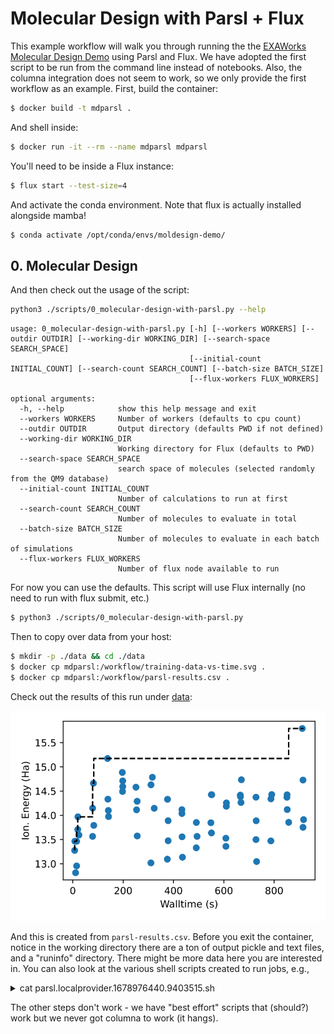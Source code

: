 # Molecular Design with Parsl + Flux

This example workflow will walk you through running the 
the [EXAWorks Molecular Design Demo](https://github.com/ExaWorks/molecular-design-parsl-demo)
using Parsl and Flux. We have adopted the first script to be run from the command line instead
of notebooks. Also, the columna integration does not seem to work, so we only
provide the first workflow as an example. First, build the container:

```bash
$ docker build -t mdparsl .
```

And shell inside:

```bash
$ docker run -it --rm --name mdparsl mdparsl
```

You'll need to be inside a Flux instance:

```bash
$ flux start --test-size=4
```

And activate the conda environment. Note that flux is actually installed alongside mamba!

```bash
$ conda activate /opt/conda/envs/moldesign-demo/
```

## 0. Molecular Design

And then check out the usage of the script:
```bash
python3 ./scripts/0_molecular-design-with-parsl.py --help
```
```console
usage: 0_molecular-design-with-parsl.py [-h] [--workers WORKERS] [--outdir OUTDIR] [--working-dir WORKING_DIR] [--search-space SEARCH_SPACE]
                                        [--initial-count INITIAL_COUNT] [--search-count SEARCH_COUNT] [--batch-size BATCH_SIZE]
                                        [--flux-workers FLUX_WORKERS]

optional arguments:
  -h, --help            show this help message and exit
  --workers WORKERS     Number of workers (defaults to cpu count)
  --outdir OUTDIR       Output directory (defaults PWD if not defined)
  --working-dir WORKING_DIR
                        Working directory for Flux (defaults to PWD)
  --search-space SEARCH_SPACE
                        search space of molecules (selected randomly from the QM9 database)
  --initial-count INITIAL_COUNT
                        Number of calculations to run at first
  --search-count SEARCH_COUNT
                        Number of molecules to evaluate in total
  --batch-size BATCH_SIZE
                        Number of molecules to evaluate in each batch of simulations
  --flux-workers FLUX_WORKERS
                        Number of flux node available to run
```

For now you can use the defaults. This script will use Flux internally (no need to run with flux submit, etc.)

```bash
$ python3 ./scripts/0_molecular-design-with-parsl.py
```

Then to copy over data from your host:

```bash
$ mkdir -p ./data && cd ./data
$ docker cp mdparsl:/workflow/training-data-vs-time.svg .
$ docker cp mdparsl:/workflow/parsl-results.csv .
```

Check out the results of this run under [data](data):

<img src="./data/training-data-vs-time.svg">

And this is created from `parsl-results.csv`.
Before you exit the container, notice in the working directory there are a ton of output pickle and text files,
and a "runinfo" directory. There might be more data here you are interested in. You can also look at the various
shell scripts created to run jobs, e.g.,

<details>

<summary>cat parsl.localprovider.1678976440.9403515.sh</summary>

```bash
export JOBNAME=$parsl.localprovider.1678976440.9403515
set -e
export CORES=$(getconf _NPROCESSORS_ONLN)
[[ "1" == "1" ]] && echo "Found cores : $CORES"
WORKERCOUNT=1
FAILONANY=0
PIDS=""

CMD() {
/usr/bin/flux start /opt/conda/envs/moldesign-demo/bin/python3 /opt/conda/envs/moldesign-demo/lib/python3.9/site-packages/parsl/executors/flux/flux_instance_manager.py tcp e25b3d4a9787 45085
}
for COUNT in $(seq 1 1 $WORKERCOUNT); do
    [[ "1" == "1" ]] && echo "Launching worker: $COUNT"
    CMD $COUNT &
    PIDS="$PIDS $!"
done

ALLFAILED=1
ANYFAILED=0
for PID in $PIDS ; do
    wait $PID
    if [ "$?" != "0" ]; then
        ANYFAILED=1
    else
        ALLFAILED=0
    fi
done

[[ "1" == "1" ]] && echo "All workers done"
if [ "$FAILONANY" == "1" ]; then
    exit $ANYFAILED
else
    exit $ALLFAILED
fi
(moldesign-demo) root@e25b3d4a9787:/workflow# cat parsl.localprovider.1678976440.9403515.sh

export JOBNAME=$parsl.localprovider.1678976440.9403515
set -e
export CORES=$(getconf _NPROCESSORS_ONLN)
[[ "1" == "1" ]] && echo "Found cores : $CORES"
WORKERCOUNT=1
FAILONANY=0
PIDS=""

CMD() {
/usr/bin/flux start /opt/conda/envs/moldesign-demo/bin/python3 /opt/conda/envs/moldesign-demo/lib/python3.9/site-packages/parsl/executors/flux/flux_instance_manager.py tcp e25b3d4a9787 45085
}
for COUNT in $(seq 1 1 $WORKERCOUNT); do
    [[ "1" == "1" ]] && echo "Launching worker: $COUNT"
    CMD $COUNT &
    PIDS="$PIDS $!"
done

ALLFAILED=1
ANYFAILED=0
for PID in $PIDS ; do
    wait $PID
    if [ "$?" != "0" ]; then
        ANYFAILED=1
    else
        ALLFAILED=0
    fi
done

[[ "1" == "1" ]] && echo "All workers done"
if [ "$FAILONANY" == "1" ]; then
    exit $ANYFAILED
else
    exit $ALLFAILED
fi
```

</details>

The other steps don't work - we have "best effort" scripts that (should?) work but we never got columna to work 
(it hangs).

